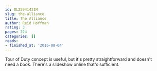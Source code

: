 ```yaml
---
id: OL25941421M
slug: the-alliance
title: The Alliance
author: Reid Hoffman
rating: 3
pages: 224
categories: []
reads:
- finished_at: '2016-08-04'
---
```

Tour of Duty concept is useful, but it's pretty straightforward and doesn't need a book. There's a slideshow online that's sufficient.
